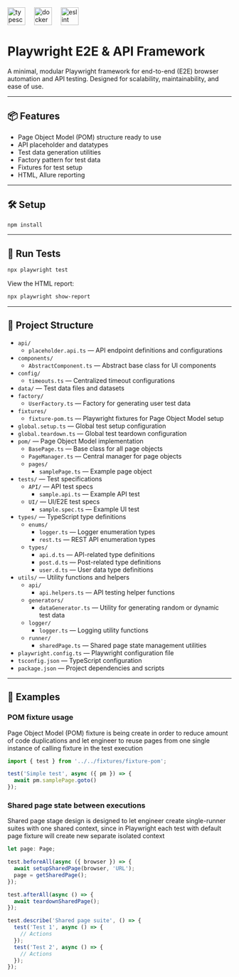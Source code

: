 <div align="left">
  <img src="https://cdn.jsdelivr.net/gh/devicons/devicon/icons/typescript/typescript-original.svg" height="40" alt="typescript logo"  />
  <img width="12" />
  <img src="https://cdn.jsdelivr.net/gh/devicons/devicon/icons/docker/docker-original.svg" height="40" alt="docker logo"  />
  <img width="12" />
  <img src="https://cdn.jsdelivr.net/gh/devicons/devicon/icons/eslint/eslint-original.svg" height="40" alt="eslint logo"  />
</div>

###

# Playwright E2E & API Framework

A minimal, modular Playwright framework for end-to-end (E2E) browser automation and API testing. Designed for scalability, maintainability, and ease of use.

---

## 📦 Features
- Page Object Model (POM) structure ready to use
- API placeholder and datatypes
- Test data generation utilities
- Factory pattern for test data
- Fixtures for test setup
- HTML, Allure reporting

---

## 🛠️ Setup
```bash
npm install
```

---

## 📌 Run Tests
```bash
npx playwright test
```

View the HTML report:
```bash
npx playwright show-report
```

---

## 📁 Project Structure

- `api/`
  - `placeholder.api.ts` — API endpoint definitions and configurations
- `components/`
  - `AbstractComponent.ts` — Abstract base class for UI components
- `config/`
  - `timeouts.ts` — Centralized timeout configurations
- `data/` — Test data files and datasets
- `factory/`
  - `UserFactory.ts` — Factory for generating user test data
- `fixtures/`
  - `fixture-pom.ts` — Playwright fixtures for Page Object Model setup
- `global.setup.ts` — Global test setup configuration
- `global.teardown.ts` — Global test teardown configuration
- `pom/` — Page Object Model implementation
  - `BasePage.ts` — Base class for all page objects
  - `PageManager.ts` — Central manager for page objects
  - `pages/`
    - `samplePage.ts` — Example page object
- `tests/` — Test specifications
  - `API/` — API test specs
    - `sample.api.ts` — Example API test
  - `UI/` — UI/E2E test specs
    - `sample.spec.ts` — Example UI test
- `types/` — TypeScript type definitions
  - `enums/`
    - `logger.ts` — Logger enumeration types
    - `rest.ts` — REST API enumeration types
  - `types/`
    - `api.d.ts` — API-related type definitions
    - `post.d.ts` — Post-related type definitions
    - `user.d.ts` — User data type definitions
- `utils/` — Utility functions and helpers
  - `api/`
    - `api.helpers.ts` — API testing helper functions
  - `generators/`
    - `dataGenerator.ts` — Utility for generating random or dynamic test data
  - `logger/`
    - `logger.ts` — Logging utility functions
  - `runner/`
    - `sharedPage.ts` — Shared page state management utilities
- `playwright.config.ts` — Playwright configuration file
- `tsconfig.json` — TypeScript configuration
- `package.json` — Project dependencies and scripts

---

## 📑 Examples

### POM fixture usage
Page Object Model (POM) fixture is being create in order to reduce amount of code duplications and let engineer to reuse pages from one single instance of calling fixture in the test execution


```javascript
import { test } from '../../fixtures/fixture-pom';

test('Simple test', async ({ pm }) => {
  await pm.samplePage.goto()
});
```

### Shared page state between executions
Shared page stage design is designed to let engineer create single-runner suites with one shared context, since in Playwright each test with default page fixture will create new separate isolated context

```javascript
let page: Page;

test.beforeAll(async ({ browser }) => {
  await setupSharedPage(browser, 'URL');
  page = getSharedPage();
});

test.afterAll(async () => {
  await teardownSharedPage();
});

test.describe('Shared page suite', () => {
  test('Test 1', async () => {
    // Actions
  });
  test('Test 2', async () => {
    // Actions
  });
});
```